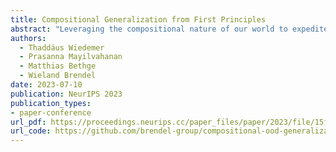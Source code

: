 ```yaml
---
title: Compositional Generalization from First Principles
abstract: "Leveraging the compositional nature of our world to expedite learning and facilitate generalization is a hallmark of human perception. In machine learning, on the other hand, achieving compositional generalization has proven to be an elusive goal, even for models with explicit compositional priors. To get a better handle on compositional generalization, we here approach it from the bottom up: Inspired by identifiable representation learning, we investigate compositionality as a property of the data-generating process rather than the data itself. This reformulation enables us to derive mild conditions on only the support of the training distribution and the model architecture, which are sufficient for compositional generalization. We further demonstrate how our theoretical framework applies to real-world scenarios and validate our findings empirically. Our results set the stage for a principled theoretical study of compositional generalization."
authors:
  - Thaddäus Wiedemer
  - Prasanna Mayilvahanan
  - Matthias Bethge
  - Wieland Brendel
date: 2023-07-10
publication: NeurIPS 2023
publication_types:
- paper-conference
url_pdf: https://proceedings.neurips.cc/paper_files/paper/2023/file/15f6a10899f557ce53fe39939af6f930-Paper-Conference.pdf
url_code: https://github.com/brendel-group/compositional-ood-generalization
---
```

